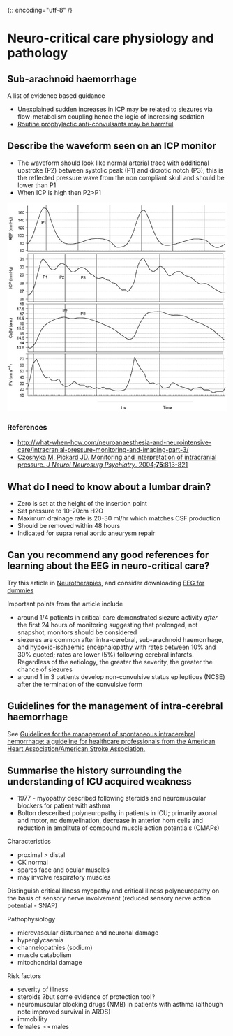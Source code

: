 {:: encoding="utf-8" /}

# Neuro-critical care physiology and pathology

## Sub-arachnoid haemorrhage

A list of evidence based guidance

- Unexplained sudden increases in ICP may be related to siezures via flow-metabolism coupling hence the logic of increasing sedation
- [Routine prophylactic anti-convulsants may be harmful](http://www.ncbi.nlm.nih.gov/pubmed/17695377)

## Describe the waveform seen on an ICP monitor

- The waveform should look like normal arterial trace with additional upstroke (P2) between systolic peak (P1) and dicrotic notch (P3); this is the reflected pressure wave from the non compliant skull and should be lower than P1
- When ICP is high then P2>P1

![ICP waveforms](img/150227_icp_waveforms.png)

### References

- http://what-when-how.com/neuroanaesthesia-and-neurointensive-care/intracranial-pressure-monitoring-and-imaging-part-3/
- [Czosnyka M, Pickard JD. Monitoring and interpretation of intracranial pressure. *J Neurol Neurosurg Psychiatry*. 2004;**75**:813-821](http://jnnp.bmj.com/content/75/6/813.full)


## What do I need to know about a lumbar drain?

- Zero is set at the height of the insertion point
- Set pressure to 10-20cm H2O
- Maximum drainage rate is 20-30 ml/hr  which matches CSF production
- Should be removed within 48 hours
- Indicated for supra renal aortic aneurysm repair

## Can you recommend any good references for learning about the EEG in neuro-critical care?

Try this article in [Neurotherapies](http://www.ncbi.nlm.nih.gov/pmc/articles/PMC3271154/), and consider downloading [EEG for dummies](https://wiki.umms.med.umich.edu/download/attachments/90736111/EEG+for+dummies.docx?version=1&modificationDate=1400772772000)

Important points from the article include

- around 1/4 patients in critical care demonstrated siezure activity _after_ the first 24 hours of monitoring suggesting that prolonged, not snapshot, monitors should be considered
- siezures are common after intra-cerebral, sub-arachnoid haemorrhage, and hypoxic-ischaemic encephalopathy with rates between 10% and 30% quoted; rates are lower (5%) following cerebral infarcts. Regardless of the aetiology, the greater the severity, the greater the chance of siezures
- around 1 in 3 patients develop non-convulsive status epilepticus (NCSE) after the termination of the convulsive form

## Guidelines for the management of intra-cerebral haemorrhage

See [Guidelines for the management of spontaneous intracerebral hemorrhage: a guideline for healthcare professionals from the American Heart Association/American Stroke Association.](http://www.ncbi.nlm.nih.gov/pubmed/20651276)


## Summarise the history surrounding the understanding of ICU acquired weakness

- 1977 - myopathy described following steroids and neuromuscular blockers for patient with asthma
- Bolton desceribed polyneuropathy in patients in ICU; primarily axonal and motor, no demyelination, decrease in anterior horn cells and reduction in amplitute of compound muscle action potentials (CMAPs)

Characteristics
- proximal > distal
- CK normal
- spares face and ocular muscles
- may involve respiratory muscles

Distinguish critical illness myopathy and critical illness polyneuropathy on the basis of sensory nerve involvement (reduced sensory nerve action potential - SNAP)

Pathophysiology
- microvascular disturbance and neuronal damage
- hyperglycaemia
- channelopathies (sodium)
- muscle catabolism
- mitochondrial damage

Risk factors
- severity of illness
- steroids ?but some evidence of protection too!?
- neuromuscular blocking drugs (NMB) in patients with asthma (although note improved survival in ARDS)
- immobility
- females >> males

